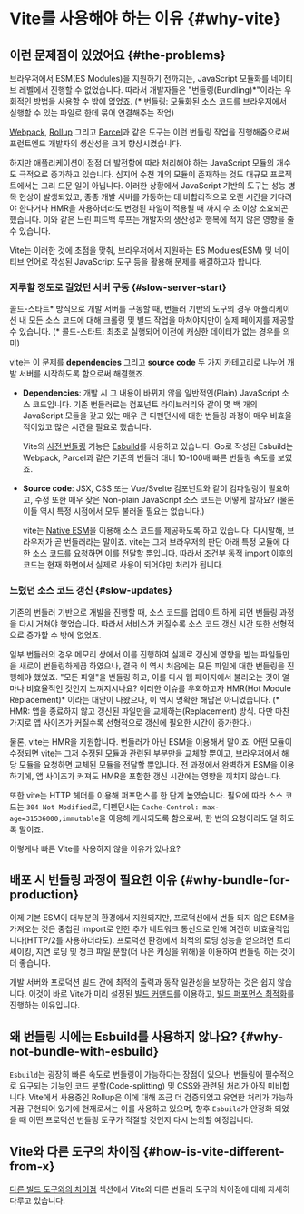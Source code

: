 # Vite를 사용해야 하는 이유 {#why-vite}

## 이런 문제점이 있었어요 {#the-problems}

브라우저에서 ESM(ES Modules)을 지원하기 전까지는, JavaScript 모듈화를 네이티브 레벨에서 진행할 수 없었습니다. 따라서 개발자들은 "번들링(Bundling)\*"이라는 우회적인 방법을 사용할 수 밖에 없었죠. (\* 번들링: 모듈화된 소스 코드를 브라우저에서 실행할 수 있는 파일로 한데 묶어 연결해주는 작업)

[Webpack](https://webpack.js.org/), [Rollup](https://rollupjs.org) 그리고 [Parcel](https://parceljs.org/)과 같은 도구는 이런 번들링 작업을 진행해줌으로써 프런트엔드 개발자의 생산성을 크게 향상시켰습니다.

하지만 애플리케이션이 점점 더 발전함에 따라 처리해야 하는 JavaScript 모듈의 개수도 극적으로 증가하고 있습니다. 심지어 수천 개의 모듈이 존재하는 것도 대규모 프로젝트에서는 그리 드문 일이 아닙니다. 이러한 상황에서 JavaScript 기반의 도구는 성능 병목 현상이 발생되었고, 종종 개발 서버를 가동하는 데 비합리적으로 오랜 시간을 기다려야 한다거나 HMR을 사용하더라도 변경된 파일이 적용될 때 까지 수 초 이상 소요되곤 했습니다. 이와 같은 느린 피드백 루프는 개발자의 생산성과 행복에 적지 않은 영향을 줄 수 있습니다.

Vite는 이러한 것에 초점을 맞춰, 브라우저에서 지원하는 ES Modules(ESM) 및 네이티브 언어로 작성된 JavaScript 도구 등을 활용해 문제를 해결하고자 합니다.

### 지루할 정도로 길었던 서버 구동 {#slow-server-start}

콜드-스타트\* 방식으로 개발 서버를 구동할 때, 번들러 기반의 도구의 경우 애플리케이션 내 모든 소스 코드에 대해 크롤링 및 빌드 작업을 마쳐야지만이 실제 페이지를 제공할 수 있습니다. (\* 콜드-스타트: 최초로 실행되어 이전에 캐싱한 데이터가 없는 경우를 의미)

vite는 이 문제를 **dependencies** 그리고 **source code** 두 가지 카테고리로 나누어 개발 서버를 시작하도록 함으로써 해결했죠.

- **Dependencies**: 개발 시 그 내용이 바뀌지 않을 일반적인(Plain) JavaScript 소스 코드입니다. 기존 번들러로는 컴포넌트 라이브러리와 같이 몇 백 개의 JavaScript 모듈을 갖고 있는 매우 큰 디펜던시에 대한 번들링 과정이 매우 비효율적이었고 많은 시간을 필요로 했습니다.

  Vite의 [사전 번들링](./dep-pre-bundling) 기능은 [Esbuild](https://esbuild.github.io/)를 사용하고 있습니다. Go로 작성된 Esbuild는 Webpack, Parcel과 같은 기존의 번들러 대비 10-100배 빠른 번들링 속도를 보였죠.

- **Source code**: JSX, CSS 또는 Vue/Svelte 컴포넌트와 같이 컴파일링이 필요하고, 수정 또한 매우 잦은 Non-plain JavaScript 소스 코드는 어떻게 할까요? (물론 이들 역시 특정 시점에서 모두 불러올 필요는 없습니다.)

  vite는 [Native ESM](https://developer.mozilla.org/en-US/docs/Web/JavaScript/Guide/Modules)을 이용해 소스 코드를 제공하도록 하고 있습니다. 다시말해, 브라우저가 곧 번들러라는 말이죠. vite는 그저 브라우저의 판단 아래 특정 모듈에 대한 소스 코드를 요청하면 이를 전달할 뿐입니다. 따라서 조건부 동적 import 이후의 코드는 현재 화면에서 실제로 사용이 되어야만 처리가 됩니다.

<script setup>
import bundlerSvg from '../images/bundler.svg?raw'
import esmSvg from '../images/esm.svg?raw'
</script>
<svg-image :svg="bundlerSvg" />
<svg-image :svg="esmSvg" />

### 느렸던 소스 코드 갱신 {#slow-updates}

기존의 번들러 기반으로 개발을 진행할 때, 소스 코드를 업데이트 하게 되면 번들링 과정을 다시 거쳐야 했었습니다. 따라서 서비스가 커질수록 소스 코드 갱신 시간 또한 선형적으로 증가할 수 밖에 없었죠.

일부 번들러의 경우 메모리 상에서 이를 진행하여 실제로 갱신에 영향을 받는 파일들만을 새로이 번들링하게끔 하였으나, 결국 이 역시 처음에는 모든 파일에 대한 번들링을 진행해야 했었죠. "모든 파일"을 번들링 하고, 이를 다시 웹 페이지에서 불러오는 것이 얼마나 비효율적인 것인지 느껴지시나요? 이러한 이슈를 우회하고자 HMR(Hot Module Replacement)\* 이라는 대안이 나왔으나, 이 역시 명확한 해답은 아니었습니다. (\* HMR: 앱을 종료하지 않고 갱신된 파일만을 교체하는(Replacement) 방식. 다만 마찬가지로 앱 사이즈가 커질수록 선형적으로 갱신에 필요한 시간이 증가한다.)

물론, vite는 HMR을 지원합니다. 번들러가 아닌 ESM을 이용해서 말이죠. 어떤 모듈이 수정되면 vite는 그저 수정된 모듈과 관련된 부분만을 교체할 뿐이고, 브라우저에서 해당 모듈을 요청하면 교체된 모듈을 전달할 뿐입니다. 전 과정에서 완벽하게 ESM을 이용하기에, 앱 사이즈가 커져도 HMR을 포함한 갱신 시간에는 영향을 끼치지 않습니다.

또한 vite는 HTTP 헤더를 이용해 퍼포먼스를 한 단계 높였습니다. 필요에 따라 소스 코드는 `304 Not Modified`로, 디펜던시는 `Cache-Control: max-age=31536000,immutable`을 이용해 캐시되도록 함으로써, 한 번의 요청이라도 덜 하도록 말이죠.

이렇게나 빠른 Vite를 사용하지 않을 이유가 있나요?

## 배포 시 번들링 과정이 필요한 이유 {#why-bundle-for-production}

이제 기본 ESM이 대부분의 환경에서 지원되지만, 프로덕션에서 번들 되지 않은 ESM을 가져오는 것은 중첩된 import로 인한 추가 네트워크 통신으로 인해 여전히 비효율적입니다(HTTP/2를 사용하더라도). 프로덕션 환경에서 최적의 로딩 성능을 얻으려면 트리 셰이킹, 지연 로딩 및 청크 파일 분할(더 나은 캐싱을 위해)을 이용하여 번들링 하는 것이 더 좋습니다.

개발 서버와 프로덕션 빌드 간에 최적의 출력과 동작 일관성을 보장하는 것은 쉽지 않습니다. 이것이 바로 Vite가 미리 설정된 [빌드 커맨드](./build)를 이용하고, [빌드 퍼포먼스 최적화](./features#build-optimizations)를 진행하는 이유입니다.

## 왜 번들링 시에는 Esbuild를 사용하지 않나요? {#why-not-bundle-with-esbuild}

`Esbuild`는 굉장히 빠른 속도로 번들링이 가능하다는 장점이 있으나, 번들링에 필수적으로 요구되는 기능인 코드 분할(Code-splitting) 및 CSS와 관련된 처리가 아직 미비합니다. Vite에서 사용중인 Rollup은 이에 대해 조금 더 검증되었고 유연한 처리가 가능하게끔 구현되어 있기에 현재로서는 이를 사용하고 있으며, 향후 `Esbuild`가 안정화 되었을 때 어떤 프로덕션 번들링 도구가 적절할 것인지 다시 논의할 예정입니다.

## Vite와 다른 도구의 차이점 {#how-is-vite-different-from-x}

[다른 빌드 도구와의 차이점](./comparisons) 섹션에서 Vite와 다른 번들러 도구의 차이점에 대해 자세히 다루고 있습니다.
